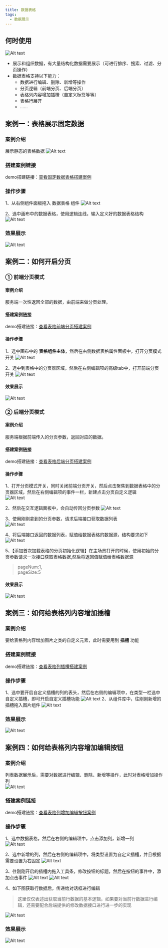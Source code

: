 ```yaml
---
title: 数据表格
tags:
  - 数据展示
---
```


## 何时使用
![Alt text](img/image-30.png)

- 展示和组织数据，有大量结构化数据需要展示（可进行排序、搜索、过滤、分页操作）
- 数据表格支持以下能力：
  - 数据进行编辑、删除、新增等操作
  - 分页逻辑（前端分页、后端分页）
  - 表格列内容增加插槽（自定义标签等等）
  - 表格行展开
  - ……

<!-- 
## 搭建案例链接
demo搭建链接：[查看当前文档全部搭建案例](https://my.mybricks.world/mybricks-app-pcspa/index.html?id=515009026859077) 
-->

## 案例一：表格展示固定数据
### 案例介绍
展示静态的表格数据
![Alt text](img/image.png)

### 搭建案例链接
demo搭建链接：[查看固定数据表格搭建案例](https://my.mybricks.world/mybricks-app-pcspa/index.html?id=515038555824197)

### 操作步骤
1、从右侧组件面板拖入 数据表格 组件
![Alt text](img/image-1.png)

2、选中画布中的数据表格，使用逻辑连线，输入定义好的数据表格结构
![Alt text](img/image-31.png)

### 效果展示
![Alt text](img/image-5.png)

## 案例二：如何开启分页
### ① 前端分页模式
#### 案例介绍
服务端一次性返回全部的数据，由前端来做分页处理。

#### 搭建案例链接
demo搭建链接：[查看表格前端分页搭建案例](https://my.mybricks.world/mybricks-app-pcspa/index.html?id=515040043778117)

#### 操作步骤

1、选中画布中的 **表格组件主体**，然后在右侧数据表格属性面板中，打开分页模式开关
![Alt text](img/image-32.png)

2、选中到表格中的分页器区域，然后在右侧编辑项的高级tab中，打开前端分页开关
![Alt text](img/image-33.png)

#### 效果展示
![Alt text](<img/2023-12-20 20.52.20.gif>)

### ② 后端分页模式
#### 案例介绍
服务端根据前端传入的分页参数，返回对应的数据。

#### 搭建案例链接
demo搭建链接：[查看表格后端分页搭建案例](https://my.mybricks.world/mybricks-app-pcspa/index.html?id=515041498882117)

#### 操作步骤
1、打开分页模式开关，同时关闭前端分页开关，然后点击聚焦到数据表格中的分页器区域，然后在右侧编辑项的事件一栏，新建点击分页自定义逻辑   
![Alt text](img/image-35.png)

2、然后在交互逻辑面板中，会自动传回分页参数
![Alt text](img/image-36.png)

3、使用刚刚拿到的分页参数，请求后端接口获取数据列表   
![Alt text](img/image-48.png)

4、将后端接口返回的数据列表，赋值给数据表格的数据源，结构要求如下   
![Alt text](img/image-37.png)

5、【添加首次加载表格的分页初始化逻辑】在主场景打开的时候，使用初始的分页参数请求一次接口获取表格数据,然后将返回值赋值给表格数据源

> pageNum:1,   
> pageSize:5


#### 效果展示
![Alt text](<img/2023-12-26 14.56.57.gif>)


## 案例三：如何给表格列内容增加插槽
### 案例介绍
要给表格列内容增加图片之类的自定义元素，此时需要用到 **插槽** 功能

### 搭建案例链接
demo搭建链接：[查看表格列插槽搭建案例](https://my.mybricks.world/mybricks-app-pcspa/index.html?id=515045600526405)

### 操作步骤
1、选中要开启自定义插槽的列的表头，然后在右侧的编辑项中，在类型一栏选中自定义插槽，即可开启自定义插槽功能
![Alt text](img/image-38.png)
2、从组件库中，往刚刚新增的插槽拖入图片组件
![Alt text](img/image-39.png)

### 效果展示
![Alt text](img/image-40.png)

## 案例四：如何给表格列内容增加编辑按钮
### 案例介绍
列表数据展示后，需要对数据进行编辑、删除、新增等操作，此时对表格增加操作列   
![Alt text](img/image-41.png)

### 搭建案例链接

demo搭建链接：[查看表格列增加编辑按钮案例](https://my.mybricks.world/mybricks-app-pcspa/index.html?id=515009026859077)

### 操作步骤
1、选中数据表格，然后在右侧的编辑项中，点击添加列，新增一列   
![Alt text](img/image-42.png)

2、选中新增的列，然后在右侧的编辑项中，将类型设置为自定义插槽，并且根据需要设置为右固定
![Alt text](img/image-43.png)

3、往刚刚开启的插槽内拖入工具条，修改按钮的标题，然后在按钮的事件中，添加点击事件
![Alt text](img/image-44.png)
![Alt text](img/image-45.png)

4、如下图获取行数据后，传递给对话框进行编辑
> 这里仅仅表述出获取当前行数据的基本逻辑，如果要对当前行数据进行编辑，还需要配合后端提供的修改数据接口进行进一步的实现

![Alt text](img/image-46.png)

### 效果展示
![Alt text](img/image-47.png)

